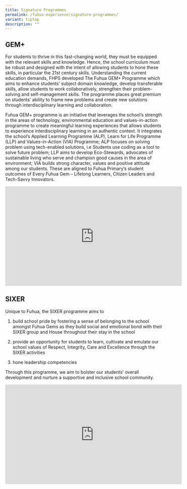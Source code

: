 ```yaml
---
title: Signature Programmes
permalink: /fuhua-experience/signature-programmes/
variant: tiptap
description: ""
---
```

<h2>GEM+</h2>
<p>For students to thrive in this fast-changing world, they must be equipped
with the relevant skills and knowledge. Hence, the school curriculum must
be robust and designed with the intent of allowing students to hone these
skills, in particular the 21st century skills. Understanding the current
education demands, FHPS developed The Fuhua GEM+ Programme which aims to
enhance students’ subject domain knowledge, develop transferable skills,
allow students to work collaboratively, strengthen their problem-solving
and self-management skills. The programme places great premium on students’
ability to frame new problems and create new solutions through interdisciplinary
learning and collaboration.</p>
<p>Fuhua GEM+ programme is an initiative that leverages the school’s strength
in the areas of technology, environmental education and values-in-action
programme to create meaningful learning experiences that allows students
to experience interdisciplinary learning in an authentic context. It integrates
the school’s Applied Learning Programme (ALP), Learn for Life Programme
(LLP) and Values-in-Action (VIA) Programme; ALP focuses on solving problem
using tech-enabled solutions, i.e Students use coding as a tool to solve
future problem; LLP aims to develop Eco-Stewards, advocates of sustainable
living who serve and champion good causes in the area of environment; VIA
builds strong character, values and positive attitude among our students.
These are aligned to Fuhua Primary’s student outcomes of Every Fuhua Gem
– Lifelong Learners, Citizen Leaders and Tech-Savvy Innovators.</p>
<div class="iframe-wrapper">
<iframe height="315" width="560" allowfullscreen="true" frameborder="0" src="https://www.youtube.com/embed/UoDIW5qLC5A?si=mjLJF3uHlSWQYjCx"></iframe>
</div>
<h2>SIXER</h2>
<p>Unique to Fuhua, the SIXER programme aims to</p>
<ol data-tight="true" class="tight">
<li>
<p>build school pride by fostering a sense of belonging to the school amongst
Fuhua Gems as they build social and emotional bond with their SIXER group
and House throughout their stay in the school</p>
</li>
<li>
<p>provide an opportunity for students to learn, cultivate and emulate our
school values of Respect, Integrity, Care and Excellence through the SIXER
activities</p>
</li>
<li>
<p>hone leadership competencies</p>
</li>
</ol>
<p>Through this programme, we aim to bolster our students' overall development
and nurture a supportive and inclusive school community.</p>
<div class="iframe-wrapper">
<iframe height="315" width="560" allowfullscreen="true" frameborder="0" src="https://www.youtube.com/embed/_rTW_Ra5w0Q?si=f8OuJ2-pkzgDI2_0"></iframe>
</div>
<p></p>
<p></p>